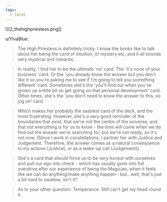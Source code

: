 ```yaml
---
tags:
  - tarot
---
```

![[2_thehighpriestess.png]]

u/YlvaBlue:
> The High Priestess is definitely tricky. I know the books like to talk about her being the card of intuition, of mystery etc, and it all sounds very mystical and romantic.

> In reality, I find her to be the ultimate 'no' card. The 'it's none of your business' card. Or the 'you already know the answer but you don't like it so you're asking me to see if I'm going to tell you something different' card.  Sometimes she's the 'you'll find out when you've grown up a little bit so get going on that personal development' card. Other times, she's the 'you don't need to know the answer to this, so jog on' card.

> Which makes her probably the sassiest card of the deck, and the most frustrating. However, she's a very good reminder of the boundaries that exist, that we're not the centre of the universe, and that not everything is for us to know - the time will come when we do find out the answer we're searching for, but we're not ready, so it's not now. (Since I work in constellations, I partner her with Justice and Judgement. Therefore, the answer comes as a natural consequence to my actions (Justice), or as a wake-up call (Judgement)).

> She's a card that *should* force us to be very honest with ourselves and pull our ego into check - which has usually gone into full overdrive after our experience of being the Magician, when it feels like we can do anything/make anything happen - but...well, that's just a bit hard to swallow, isn't it?

> As to your other question: Temperance. Still can't get my head round it.